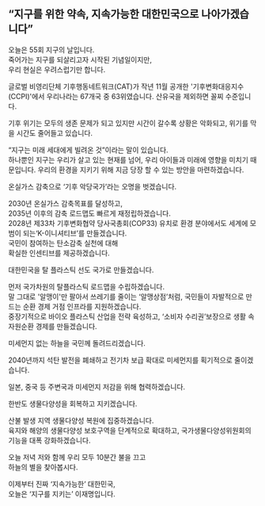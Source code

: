 ## “지구를 위한 약속, 지속가능한 대한민국으로 나아가겠습니다”
오늘은 55회 지구의 날입니다.  
죽어가는 지구를 되살리고자 시작된 기념일이지만,   
우리 현실은 우려스럽기만 합니다.  

글로벌 비영리단체 기후행동네트워크(CAT)가 작년 11월 공개한 '기후변화대응지수(CCPI)'에서 우리나라는 67개국 중 63위였습니다. 산유국을 제외하면 꼴찌 수준입니다.  

기후 위기는 모두의 생존 문제가 되고 있지만 시간이 갈수록 상황은 악화되고, 위기를 막을 시간도 줄어들고 있습니다.  

“지구는 미래 세대에게 빌려온 것”이라는 말이 있습니다.  
하나뿐인 지구는 우리가 살고 있는 현재를 넘어, 우리 아이들과 미래에 영향을 미치기 때문입니다. 우리의 환경을 지키기 위해 지금 당장 할 수 있는 방안을 마련하겠습니다.  

온실가스 감축으로 ‘기후 악당국가’라는 오명을 벗겠습니다.   

2030년 온실가스 감축목표를 달성하고,  
2035년 이후의 감축 로드맵도 빠르게 재정립하겠습니다.   
2028년 제33차 기후변화협약 당사국총회(COP33) 유치로 환경 분야에서도 세계에 모범이 되는‘K-이니셔티브’를 만들겠습니다.   
국민이 참여하는 탄소감축 실천에 대해   
확실한 인센티브를 제공하겠습니다.   

대한민국을 탈 플라스틱 선도 국가로 만들겠습니다.  

먼저 국가차원의 탈플라스틱 로드맵을 수립하겠습니다.  
말 그대로 '알맹이'만 팔아서 쓰레기를 줄이는 ‘알맹상점’처럼, 국민들이 자발적으로 만드는 순환 경제 거점 인프라를 지원하겠습니다.  
중장기적으로 바이오 플라스틱 산업을 전략 육성하고, ‘소비자 수리권’보장으로 생활 속 자원순환 경제를 만들겠습니다.   

미세먼지 없는 하늘을 국민께 돌려드리겠습니다.  

2040년까지 석탄 발전을 폐쇄하고 전기차 보급 확대로 미세먼지를 획기적으로 줄이겠습니다.  

일본, 중국 등 주변국과 미세먼지 저감을 위해 협력하겠습니다.   

한반도 생물다양성을 회복하고 지키겠습니다.  

산불 발생 지역 생물다양성 복원에 집중하겠습니다.   
육지와 해양의 생물다양성 보호구역을 단계적으로 확대하고, 국가생물다양성위원회의 기능을 대폭 강화하겠습니다.   

오늘 저녁 저와 함께 우리 모두 10분간 불을 끄고   
하늘의 별을 찾아봅시다.  

이제부터 진짜 ‘지속가능한’ 대한민국,  
오늘은 ‘지구를 지키는’ 이재명입니다.
